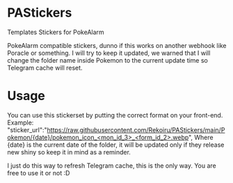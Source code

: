 # PAStickers
Templates Stickers for PokeAlarm

PokeAlarm compatible stickers, dunno if this works on another webhook like Poracle or something.
I will try to keep it updated, we warned that I will change the folder name inside Pokemon to the current update time so Telegram cache will reset.

# Usage
You can use this stickerset by putting the correct format on your front-end.
Example: "sticker_url":"https://raw.githubusercontent.com/Rekoiru/PAStickers/main/Pokemon/{date}/pokemon_icon_<mon_id_3>_<form_id_2>.webp",
Where {date} is the current date of the folder, it will be updated only if they release new shiny so keep it in mind as a reminder.

I just do this way to refresh Telegram cache, this is the only way. You are free to use it or not :D